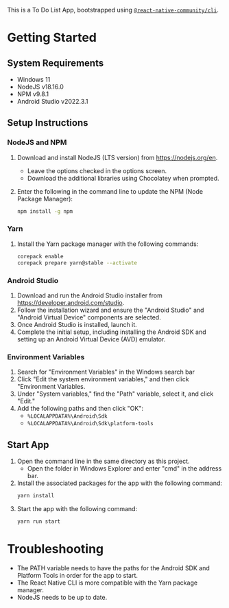 This is a To Do List App, bootstrapped using [`@react-native-community/cli`](https://github.com/react-native-community/cli).

# Getting Started

## System Requirements

 * Windows 11
 * NodeJS v18.16.0
 * NPM v9.8.1
 * Android Studio v2022.3.1

## Setup Instructions

### NodeJS and NPM

1. Download and install NodeJS (LTS version) from https://nodejs.org/en.
   * Leave the options checked in the options screen.
   * Download the additional libraries using Chocolatey when prompted.
   
2. Enter the following in the command line to update the NPM (Node Package Manager):

   ```bash
   npm install -g npm
   ```

### Yarn

1. Install the Yarn package manager with the following commands:

   ```bash
   corepack enable
   corepack prepare yarn@stable --activate
   ```

### Android Studio

1. Download and run the Android Studio installer from https://developer.android.com/studio.
2. Follow the installation wizard and ensure the "Android Studio" and "Android Virtual Device" components are selected.
3. Once Android Studio is installed, launch it.
4. Complete the initial setup, including installing the Android SDK and setting up an Android Virtual Device (AVD) emulator.

### Environment Variables

1. Search for "Environment Variables" in the Windows search bar
2. Click "Edit the system environment variables," and then click "Environment Variables.
3. Under "System variables," find the "Path" variable, select it, and click "Edit."
4. Add the following paths and then click "OK":
   * ``%LOCALAPPDATA%\Android\Sdk``
   * ``%LOCALAPPDATA%\Android\Sdk\platform-tools``

## Start App

1. Open the command line in the same directory as this project.
   * Open the folder in Windows Explorer and enter "cmd" in the address bar.
2. Install the associated packages for the app with the following command:
   ```bash
   yarn install
   ```
3. Start the app with the following command:
   ```bash
   yarn run start
   ```

# Troubleshooting

 * The PATH variable needs to have the paths for the Android SDK and Platform Tools in order for the app to start.
 * The React Native CLI is more compatible with the Yarn package manager.
 * NodeJS needs to be up to date.